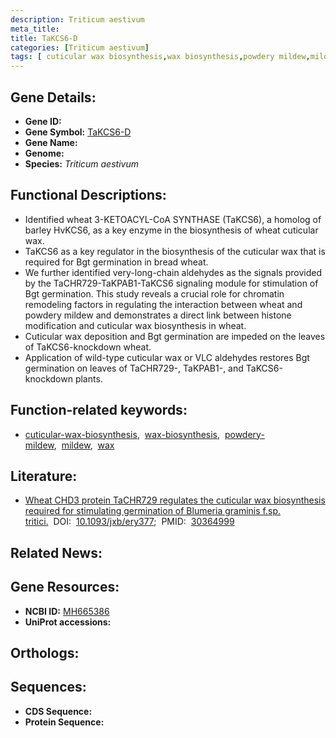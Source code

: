 ```yaml
---
description: Triticum aestivum
meta_title:
title: TaKCS6-D
categories: [Triticum aestivum]
tags: [ cuticular wax biosynthesis,wax biosynthesis,powdery mildew,mildew,wax ]
---
```


## Gene Details:
- **Gene ID:** []()
- **Gene Symbol:** <u>TaKCS6-D</u>
- **Gene Name:** 
- **Genome:** []()
- **Species:** *Triticum aestivum*

## Functional Descriptions:
   - Identified wheat 3-KETOACYL-CoA SYNTHASE (TaKCS6), a homolog of barley HvKCS6, as a key enzyme in the biosynthesis of wheat cuticular wax.
   - TaKCS6 as a key regulator in the biosynthesis of the cuticular wax that is required for Bgt germination in bread wheat.
   - We further identified very-long-chain aldehydes as the signals provided by the TaCHR729-TaKPAB1-TaKCS6 signaling module for stimulation of Bgt germination. This study reveals a crucial role for chromatin remodeling factors in regulating the interaction between wheat and powdery mildew and demonstrates a direct link between histone modification and cuticular wax biosynthesis in wheat.
   - Cuticular wax deposition and Bgt germination are impeded on the leaves of TaKCS6-knockdown wheat.
   - Application of wild-type cuticular wax or VLC aldehydes restores Bgt germination on leaves of TaCHR729-, TaKPAB1-, and TaKCS6-knockdown plants.

## Function-related keywords:
   - [cuticular-wax-biosynthesis](/tags/cuticular-wax-biosynthesis/),&nbsp;&nbsp;[wax-biosynthesis](/tags/wax-biosynthesis/),&nbsp;&nbsp;[powdery-mildew](/tags/powdery-mildew/),&nbsp;&nbsp;[mildew](/tags/mildew/),&nbsp;&nbsp;[wax](/tags/wax/)

## Literature:
   - [Wheat CHD3 protein TaCHR729 regulates the cuticular wax biosynthesis required for stimulating germination of Blumeria graminis f.sp. tritici.](https://doi.org/10.1093/jxb/ery377)&nbsp;&nbsp;DOI:&nbsp;&nbsp;[10.1093/jxb/ery377](https://doi.org/10.1093/jxb/ery377);&nbsp;&nbsp;PMID:&nbsp;&nbsp;[30364999](https://pubmed.ncbi.nlm.nih.gov/30364999/)

## Related News:

## Gene Resources:
- **NCBI ID:**  [MH665386](https://www.ncbi.nlm.nih.gov/gene/?term=MH665386)
- **UniProt accessions:**  [](https://www.uniprot.org/uniprotkb//entry)

## Orthologs:

## Sequences:
- **CDS Sequence:**
- **Protein Sequence:**
